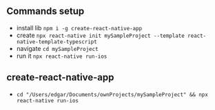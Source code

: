 ## Commands setup

- install lib `npm i -g create-react-native-app`
- create `npx react-native init mySampleProject --template react-native-template-typescript`
- navigate `cd mySampleProject`
- run it `npx react-native run-ios`

## create-react-native-app

- `cd "/Users/edgar/Documents/ownProjects/mySampleProject" && npx react-native run-ios`
